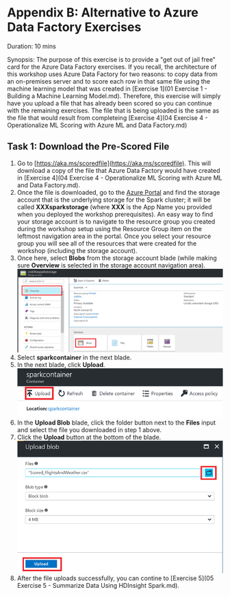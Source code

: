 # Appendix B: Alternative to Azure Data Factory Exercises

Duration: 10 mins

Synopsis: The purpose of this exercise is to provide a "get out of jail free" card for the Azure Data Factory exercises. If you recall, the architecture of this workshop uses Azure Data Factory for two reasons: to copy data from an on-premises server and to score each row in that same file using the machine learning model that was created in [Exercise 1](01 Exercise 1 - Building a Machine Learning Model.md). Therefore, this exercise will simply have you upload a file that has already been scored so you can continue with the remaining exercises. The file that is being uploaded is the same as the file that would result from completeing [Exercise 4](04 Exercise 4 - Operationalize ML Scoring with Azure ML and Data Factory.md)

## Task 1: Download the Pre-Scored File

1. Go to [https://aka.ms/scoredfile](https://aka.ms/scoredfile). This will download a copy of the file that Azure Data Factory would have created in [Exercise 4](04 Exercise 4 - Operationalize ML Scoring with Azure ML and Data Factory.md).
2. Once the file is downloaded, go to the [Azure Portal](http://portal.azure.com) and find the storage account that is the underlying storage for the Spark cluster; it will be called **XXXsparkstorage** (where **XXX** is the App Name you provided when you deployed the workshop prerequisites). An easy way to find your storage account is to navigate to the resource group you created during the workshop setup using the Resource Group item on the leftmost navigation area in the portal. Once you select your resource group you will see all of the resources that were created for the workshop (including the storage account).
3. Once here, select **Blobs** from the storage account blade (while making sure **Overview** is selected in the storage account navigation area).
![Screenshot](images/appendix_b_select_blob.png)
4. Select **sparkcontainer** in the next blade.
5. In the next blade, click **Upload**.
![Screenshot](images/appendix_b_upload_button.png)
6. In the **Upload Blob** blade, click the folder button next to the **Files** input and select the file you downloaded in step 1 above.
7. Click the **Upload** button at the bottom of the blade.
![Screenshot](images/select_file_and_upload.png)
8. After the file uploads successfully, you can contine to [Exercise 5](05 Exercise 5 - Summarize Data Using HDInsight Spark.md).
